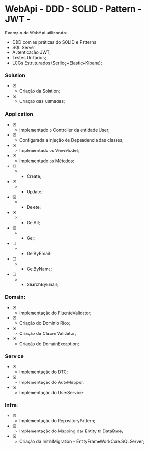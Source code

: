 # WebApi - DDD - SOLID - Pattern - JWT - 
Exemplo de WebApi utilizando:
* DDD com as práticas do SOLID e Patterns
* SQL Server
* Autenticação JWT;
* Testes Unitários;
* LOGs Estruturados (Serilog+Elastic+Kibana);

### Solution
* [X] - Criação da Solution;
* [X] - Criação das Camadas;

### Application
* [x] - Implementado o Controller da entidade User;
* [x] - Configurada a Injeção de Dependencia das classes;
* [x] - Implementado os ViewModel;
* [x] - Implementado os Métodos:
* [x] - - Create;
* [x] - - Update;
* [x] - - Delete;
* [x] - - GetAll;
* [x] - - Get;
* [ ] - - GetByEmail;
* [ ] - - GetByName;
* [ ] - - SearchByEmail;
### Domain:
* [x] - Implementação do FluenteValidator;
* [x] - Criação do Dominio Rico;
* [x] - Criação da Classe Validator;
* [x] - Criação do DomainException;

### Service
* [x] - Implementação do DTO;
* [x] - Implementação do AutoMapper;
* [x] - Implementação do UserService;

### Infra:
* [x] - Implementação do RepositoryPattern;
* [x] - Implementação do Mapping das Entity to DataBase;
* [x] - Criação da InitialMigration - EntityFrameWorkCore.SQLServer;


